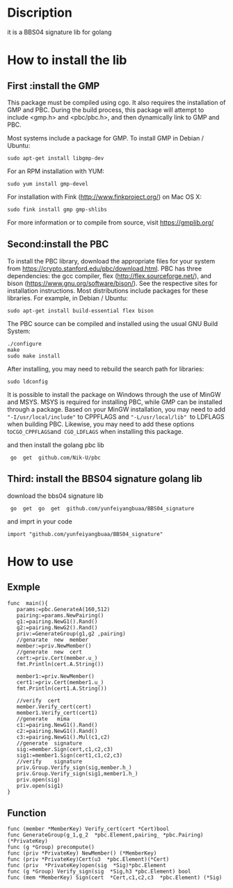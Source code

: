 # Discription
it  is  a  BBS04 signature  lib for  golang 
# How  to  install  the  lib
## First :install  the  GMP
This package must be compiled using cgo. It also requires the installation of GMP and PBC. During the build process, this package will attempt to include <gmp.h> and <pbc/pbc.h>, and then dynamically link to GMP and PBC.

Most systems include a package for GMP. To install GMP in Debian / Ubuntu:

`sudo apt-get install libgmp-dev`

For an RPM installation with YUM:

`sudo yum install gmp-devel`

For installation with Fink (http://www.finkproject.org/) on Mac OS X:

`sudo fink install gmp gmp-shlibs`

For more information or to compile from source, visit https://gmplib.org/

## Second:install the PBC 
To install the PBC library, download the appropriate files for your system from https://crypto.stanford.edu/pbc/download.html. PBC has three dependencies: the gcc compiler, flex (http://flex.sourceforge.net/), and bison (https://www.gnu.org/software/bison/). See the respective sites for installation instructions. Most distributions include packages for these libraries. For example, in Debian / Ubuntu:

`sudo apt-get install build-essential flex bison`

The PBC source can be compiled and installed using the usual GNU Build System:
```
./configure
make
sudo make install
```

After installing, you may need to rebuild the search path for libraries:

`sudo ldconfig`

It is possible to install the package on Windows through the use of MinGW and MSYS. MSYS is required for installing PBC, while GMP can be installed through a package. Based on your MinGW installation, you may need to add` "-I/usr/local/include"` to CPPFLAGS and `"-L/usr/local/lib" `to LDFLAGS when building PBC. Likewise, you may need to add these options to` CGO_CPPFLAGS `and` CGO_LDFLAGS` when installing this package. 

and  then  install the  golang  pbc  lib 

` go  get  github.com/Nik-U/pbc`

## Third: install  the BBS04 signature  golang  lib
download the bbs04  signature  lib  

` go  get  go  get  github.com/yunfeiyangbuaa/BBS04_signature`

and  imprt in your code 

`import "github.com/yunfeiyangbuaa/BBS04_signature"`
#  How to use
##   Exmple
 ```
func  main(){
	params:=pbc.GenerateA(160,512)
	pairing:=params.NewPairing()
	g1:=pairing.NewG1().Rand()
	g2:=pairing.NewG2().Rand()
	priv:=GenerateGroup(g1,g2 ,pairing)
    //genarate  new  member
	member:=priv.NewMember()
	//generate  new  cert
	cert:=priv.Cert(member.u_)
	fmt.Println(cert.A.String())

	member1:=priv.NewMember()
	cert1:=priv.Cert(member1.u_)
	fmt.Println(cert1.A.String())

	//verify  cert
	member.Verify_cert(cert)
	member1.Verify_cert(cert1)
	//generate   mima
	c1:=pairing.NewG1().Rand()
	c2:=pairing.NewG1().Rand()
	c3:=pairing.NewG1().Mul(c1,c2)
	//generate  signature
	sig:=member.Sign(cert,c1,c2,c3)
	sig1:=member1.Sign(cert1,c1,c2,c3)
	//verify    signature
	priv.Group.Verify_sign(sig,member.h_)
	priv.Group.Verify_sign(sig1,member1.h_)
	priv.open(sig)
	priv.open(sig1)
}

 ```
## Function 
```
func (member *MemberKey) Verify_cert(cert *Cert)bool
func GenerateGroup(g_1,g_2  *pbc.Element,pairing_ *pbc.Pairing) (*PrivateKey)
func (g *Group) precompute() 
func (priv *PrivateKey) NewMember() (*MemberKey)
func (priv *PrivateKey)Cert(u3  *pbc.Element)(*Cert)
func (priv  *PrivateKey)open(sig  *Sig)*pbc.Element
func (g *Group) Verify_sign(sig  *Sig,h3 *pbc.Element) bool
func (mem *MemberKey) Sign(cert  *Cert,c1,c2,c3  *pbc.Element) (*Sig) 

 ```
